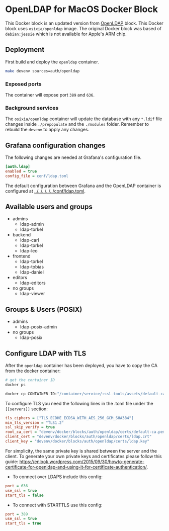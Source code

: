 # OpenLDAP for MacOS Docker Block

This Docker block is an updated version from [OpenLDAP](../openldap/) block. This Docker block uses `osixia/openldap` image. The original Docker block was based of `debian:jessie` which is not available for Apple's ARM chip.

## Deployment

First build and deploy the `openldap` container.

``` bash
make devenv sources=auth/openldap
```

### Exposed ports

The container will expose port `389` and `636`.

### Background services

The `osixia/openldap` container will update the database with any `*.ldif` file changes inside `./prepopulate` and the `./modules` folder. Remember to rebuild the `devenv` to apply any changes.

## Grafana configuration changes

The following changes are needed at Grafana's configuration file.

``` ini
[auth.ldap]
enabled = true
config_file = conf/ldap.toml
```

The default configuration between Grafana and the OpenLDAP container is configured at [../../../../../conf/ldap.toml](../../../../../conf/ldap.toml).

## Available users and groups

- admins
  - ldap-admin
  - ldap-torkel
- backend
  - ldap-carl
  - ldap-torkel
  - ldap-leo
- frontend
  - ldap-torkel
  - ldap-tobias
  - ldap-daniel
- editors
  - ldap-editors
- no groups
  - ldap-viewer

## Groups & Users (POSIX)

- admins
  - ldap-posix-admin
- no groups
  - ldap-posix

## Configure LDAP with TLS

After the `openldap` container has been deployed, you have to copy the CA from the docker container:

``` bash
# get the container ID
docker ps

docker cp CONTAINER-ID:"/container/service/:ssl-tools/assets/default-ca/default-ca.pem" devenv/docker/blocks/auth/openldap/certs
```

To configure TLS you need the following lines in the .toml file under the `[[servers]]` section:

``` ini
tls_ciphers = ["TLS_ECDHE_ECDSA_WITH_AES_256_GCM_SHA384"]
min_tls_version = "TLS1.2"
ssl_skip_verify = true
root_ca_cert = "devenv/docker/blocks/auth/openldap/certs/default-ca.pem"
client_cert = "devenv/docker/blocks/auth/openldap/certs/ldap.crt"
client_key = "devenv/docker/blocks/auth/openldap/certs/ldap.key"
```

For simplicity, the same private key is shared between the server and the client. To generate your own private keys and certificates please follow this guide: https://enlook.wordpress.com/2015/09/30/howto-generate-certificate-for-openldap-and-using-it-for-certificate-authentication/.

- To connect over LDAPS include this config:

<!-- end list -->

``` ini
port = 636
use_ssl = true
start_tls = false
```

- To connect with STARTTLS use this config:

<!-- end list -->

``` ini
port = 389
use_ssl = true
start_tls = true
```
